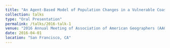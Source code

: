 ```yaml
---
title: "An Agent-Based Model of Population Changes in a Vulnerable Coastal Environment"
collection: talks
type: "Oral Presentation"
permalink: /talks/2016-talk-1
venue: "2016 Annual Meeting of Association of American Geographers (AAG)"
date: 2016-04-01
location: "San Francisco, CA"
---
```

